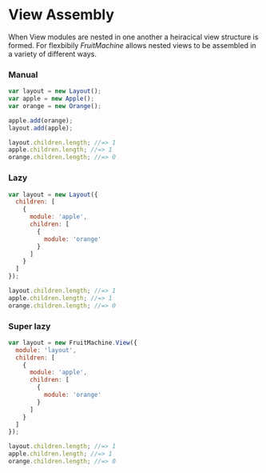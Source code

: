 # View Assembly

When View modules are nested in one another a heiracical view structure is formed. For flexbibily *FruitMachine* allows nested views to be assembled in a variety of different ways.

### Manual

```js
var layout = new Layout();
var apple = new Apple();
var orange = new Orange();

apple.add(orange);
layout.add(apple);

layout.children.length; //=> 1
apple.children.length; //=> 1
orange.children.length; //=> 0
```

### Lazy

```js
var layout = new Layout({
  children: [
    {
      module: 'apple',
      children: [
        {
          module: 'orange'
        }
      ]
    } 
  ]
});

layout.children.length; //=> 1
apple.children.length; //=> 1
orange.children.length; //=> 0
```

### Super lazy

```js
var layout = new FruitMachine.View({
  module: 'layout',
  children: [
    {
      module: 'apple',
      children: [
        {
          module: 'orange'
        }
      ]
    } 
  ]
});

layout.children.length; //=> 1
apple.children.length; //=> 1
orange.children.length; //=> 0
```


